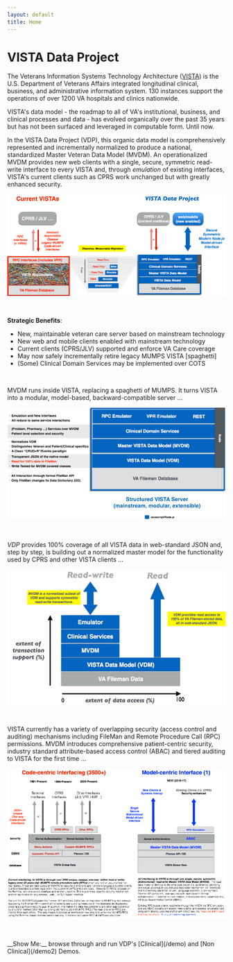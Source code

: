 ```yaml
---
layout: default
title: Home
---
```




# VISTA Data Project

The Veterans Information Systems Technology Architecture ([VISTA](https://en.wikipedia.org/wiki/VistA)) is the U.S. Department of Veterans Affairs integrated longitudinal  clinical, business, and administrative information system. 130 instances support the operations of over 1200 VA hospitals and clinics nationwide.  

VISTA's data model - the roadmap to all of VA's institutional, business, and clinical processes and data - has evolved organically over the past 35 years but has not been surfaced and leveraged in computable form. Until now. 

In the VISTA Data Project (VDP), this organic data model is comprehensively represented and incrementally normalized to produce a national, standardized Master Veteran Data Model (MVDM). An operationalized MVDM provides new web clients with a single, secure, symmetric read-write interface to every VISTA and, through _emulation_ of existing interfaces, VISTA's current clients such as CPRS work unchanged but with greatly enhanced security. 

![vdp-transition -width70](assets/vdp-transition-MayPres.png)

<br>

__Strategic Benefits__:
  * New, maintainable veteran care server based on mainstream technology
  * New web and mobile clients enabled with mainstream technology
  * Current clients (CPRS/JLV) supported and enforce VA Care coverage
  * May now safely incrementally retire legacy MUMPS VISTA [spaghetti]
  * (Some) Clinical Domain Services may be implemented over COTS

<br>

MVDM runs inside VISTA, replacing a spaghetti of MUMPS. It turns VISTA into a modular, model-based, backward-compatible server ...

![vdp-modular-server -width70](assets/vdp-modularserver-MayPres.png)

<br>

_VDP_ provides 100% coverage of all VISTA data in web-standard JSON and, step by step, is building out a normalized master model for the functionality used by CPRS and other VISTA clients ...

![vdp-data-access -width70](assets/vdp-data-access-MayPres.png)

<br>

VISTA currently has a variety of overlapping security (access control and auditing) mechanisms including FileMan and Remote Procedure Call (RPC) permissions. MVDM introduces comprehensive patient-centric security, industry standard attribute-based access control (ABAC) and tiered auditing to VISTA for the first time ...

![vdp-data-access -width70](assets/vdp-abac-2016.png)

<br>
<br>
__Show Me:__ browse through and run VDP's [Clinical](/demo) and [Non Clinical](/demo2) Demos.


